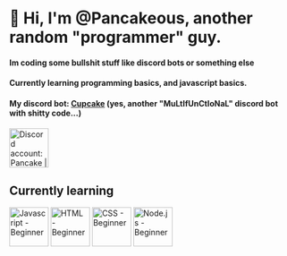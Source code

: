 # 👋 Hi, I'm @Pancakeous, another random "programmer" guy.

#### Im coding some bullshit stuff like discord bots or something else
#### Currently learning programming basics, and javascript basics.
#### My discord bot: [Cupcake](https://discord.gg/FwxBp6Mh3Z) (yes, another "MuLtIfUnCtIoNaL" discord bot with shitty code...)

<img src="https://clipartsworld.com/images/discord-icon-png-1.png?size=32" height="70px" align="center" title="Discord account: Pancake | Ａｚ✨#7846">

## Currently learning
<div style="display:inline;">
<img src="https://pluspng.com/img-png/javascript-vector-png-javascript-vector-logo-600.png?size=32" height="70px" align="center" title="Javascript - Beginner">
<img src="https://www.w3.org/html/logo/downloads/HTML5_Badge_512.png?size=32" height="70px" align="center" title="HTML - Beginner">
<img src="https://marketing.dcassetcdn.com/blog/2016/January/2016-web-design-trends/CSS3Logo_300.png?size=32" height="70px" align="center" title="CSS - Beginner">
<img src="https://seeklogo.com/images/N/nodejs-logo-FBE122E377-seeklogo.com.png?size=32" height="70px" align="center" title="Node.js - Beginner">
</div>
